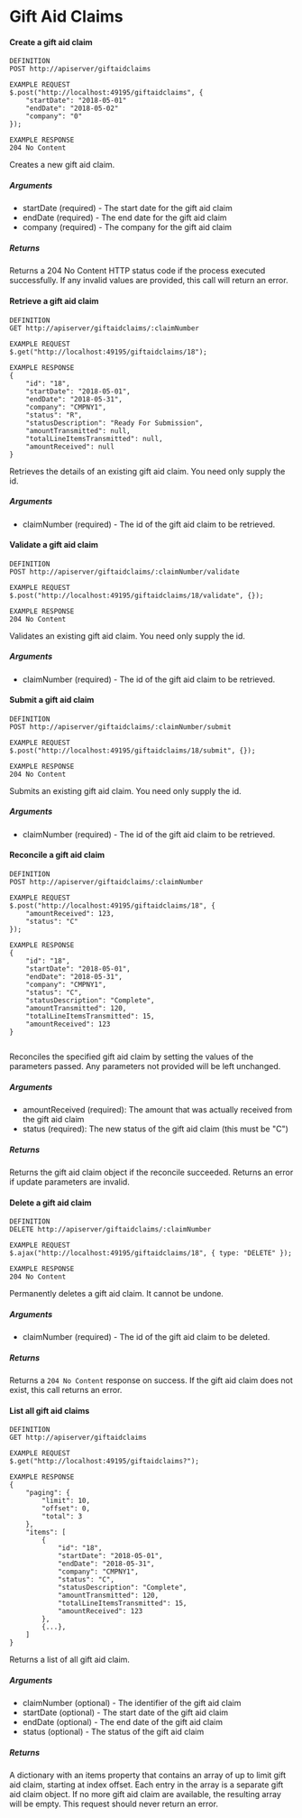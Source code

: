 # Gift Aid Claims

#### Create a gift aid claim

```
DEFINITION
POST http://apiserver/giftaidclaims

EXAMPLE REQUEST
$.post("http://localhost:49195/giftaidclaims", {
    "startDate": "2018-05-01"
    "endDate": "2018-05-02"
    "company": "0"
});

EXAMPLE RESPONSE
204 No Content

```

Creates a new gift aid claim.

##### Arguments

* startDate (required) - The start date for the gift aid claim
* endDate (required) - The end date for the gift aid claim
* company (required) - The company for the gift aid claim

##### Returns

Returns a 204 No Content HTTP status code if the process executed successfully. If any invalid values are provided, this call will return an error.

#### Retrieve a gift aid claim

```
DEFINITION
GET http://apiserver/giftaidclaims/:claimNumber

EXAMPLE REQUEST
$.get("http://localhost:49195/giftaidclaims/18");

EXAMPLE RESPONSE
{
    "id": "18",
    "startDate": "2018-05-01",
    "endDate": "2018-05-31",
    "company": "CMPNY1",
    "status": "R",
    "statusDescription": "Ready For Submission",
    "amountTransmitted": null,
    "totalLineItemsTransmitted": null,
    "amountReceived": null
}

```

Retrieves the details of an existing gift aid claim. You need only supply the id.

##### Arguments

* claimNumber (required) - The id of the gift aid claim to be retrieved.

#### Validate a gift aid claim

```
DEFINITION
POST http://apiserver/giftaidclaims/:claimNumber/validate

EXAMPLE REQUEST
$.post("http://localhost:49195/giftaidclaims/18/validate", {});

EXAMPLE RESPONSE
204 No Content

```

Validates an existing gift aid claim. You need only supply the id.

##### Arguments

* claimNumber (required) - The id of the gift aid claim to be retrieved.

#### Submit a gift aid claim

```
DEFINITION
POST http://apiserver/giftaidclaims/:claimNumber/submit

EXAMPLE REQUEST
$.post("http://localhost:49195/giftaidclaims/18/submit", {});

EXAMPLE RESPONSE
204 No Content

```

Submits an existing gift aid claim. You need only supply the id.

##### Arguments

* claimNumber (required) - The id of the gift aid claim to be retrieved.

#### Reconcile a gift aid claim

```
DEFINITION
POST http://apiserver/giftaidclaims/:claimNumber

EXAMPLE REQUEST
$.post("http://localhost:49195/giftaidclaims/18", {
    "amountReceived": 123,
    "status": "C"
});

EXAMPLE RESPONSE
{
    "id": "18",
    "startDate": "2018-05-01",
    "endDate": "2018-05-31",
    "company": "CMPNY1",
    "status": "C",
    "statusDescription": "Complete",
    "amountTransmitted": 120,
    "totalLineItemsTransmitted": 15,
    "amountReceived": 123
}


```

Reconciles the specified gift aid claim by setting the values of the parameters passed. Any parameters not provided will be left unchanged.

##### Arguments

* amountReceived (required): The amount that was actually received from the gift aid claim
* status (required): The new status of the gift aid claim (this must be "C")

##### Returns

Returns the gift aid claim object if the reconcile succeeded. Returns an error if update parameters are invalid.

#### Delete a gift aid claim

```
DEFINITION
DELETE http://apiserver/giftaidclaims/:claimNumber

EXAMPLE REQUEST
$.ajax("http://localhost:49195/giftaidclaims/18", { type: "DELETE" });

EXAMPLE RESPONSE
204 No Content

```

Permanently deletes a gift aid claim. It cannot be undone.

##### Arguments

* claimNumber (required) - The id of the gift aid claim to be deleted.

##### Returns

Returns a `204 No Content` response on success. If the gift aid claim does not exist, this call returns an error.

#### List all gift aid claims

```
DEFINITION
GET http://apiserver/giftaidclaims

EXAMPLE REQUEST
$.get("http://localhost:49195/giftaidclaims?");

EXAMPLE RESPONSE
{
    "paging": {
        "limit": 10,
        "offset": 0,
        "total": 3
    },
    "items": [
        {
            "id": "18",
            "startDate": "2018-05-01",
            "endDate": "2018-05-31",
            "company": "CMPNY1",
            "status": "C",
            "statusDescription": "Complete",
            "amountTransmitted": 120,
            "totalLineItemsTransmitted": 15,
            "amountReceived": 123
        },
        {...},
    ]
}

```

Returns a list of all gift aid claim.

##### Arguments

* claimNumber (optional) - The identifier of the gift aid claim
* startDate (optional) - The start date of the gift aid claim
* endDate (optional) - The end date of the gift aid claim
* status (optional) - The status of the gift aid claim

##### Returns

A dictionary with an items property that contains an array of up to limit gift aid claim, starting at index offset. Each entry in the array is a separate gift aid claim object. If no more gift aid claim are available, the resulting array will be empty. This request should never return an error.
